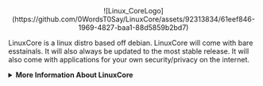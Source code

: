 <div align="center">
  ![Linux_CoreLogo](https://github.com/0WordsT0Say/LinuxCore/assets/92313834/61eef846-1969-4827-baa1-88d5859b2bd7)
</div>

LinuxCore is a linux distro based off debian. LinuxCore will come with bare esstainals. It will also always be updated to the most stable release. It will also come with applications for your own security/privacy on the internet.


<details>
<summary><b>More Information About LinuxCore</b></summary>


More about LinuxCore..

LinuxCore was orginally gonna be named LinxCore. Until we found out a company product goes by that name. So we changed to have LinuxCore with the U instead.

LinuxCore was first thought of 10/24/2023 and execution to be making LinuxCore soon followed after. The thought of LinuxCore was accidental while making wallpapers. It was gonna be a wallpaper with the andromeda galaxy and the word core in the bottom left corner. But soon after it felt as if something was missing I looked at the filename LinxCore and thats what I added was Linx, and just then I wanted to make my very own Linux Distro. Of course it is now LinuxCore.

</details>
